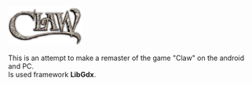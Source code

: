 
<img src="https://github.com/Mammma/Claw-game/blob/master/android/assets/clawLogo.png?raw=true" alt="Claw" width="30%" align="middle">
<div class="content" >
<br>
This is an attempt to make a remaster of the game "Claw" on the android and PC.<br>
Is used framework <b>LibGdx</b>. 
  </div>

